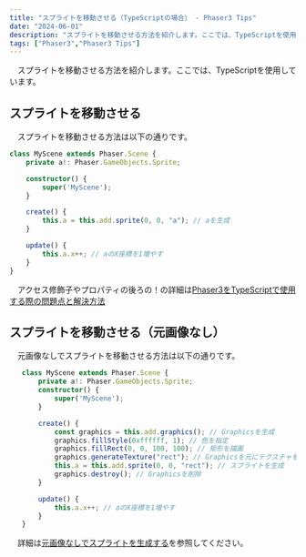 ```yaml
---
title: "スプライトを移動させる（TypeScriptの場合） - Phaser3 Tips"
date: "2024-06-01"
description: "スプライトを移動させる方法を紹介します。ここでは、TypeScriptを使用しています。"
tags: ["Phaser3","Phaser3 Tips"]
---
```

　スプライトを移動させる方法を紹介します。ここでは、TypeScriptを使用しています。

## スプライトを移動させる
　スプライトを移動させる方法は以下の通りです。
```typescript
class MyScene extends Phaser.Scene {
    private a!: Phaser.GameObjects.Sprite;

    constructor() {
        super('MyScene');
    }

    create() {
        this.a = this.add.sprite(0, 0, "a"); // aを生成
    }

    update() {
        this.a.x++; // aのX座標を1増やす
    }
}
```
　アクセス修飾子やプロパティの後ろの！の詳細は[Phaser3をTypeScriptで使用する際の問題点と解決方法](/blog/phaser3-typescript)

## スプライトを移動させる（元画像なし）
　元画像なしでスプライトを移動させる方法は以下の通りです。
 ```typescript
    class MyScene extends Phaser.Scene {
        private a!: Phaser.GameObjects.Sprite;
        constructor() {
            super('MyScene');
        }

        create() {
            const graphics = this.add.graphics(); // Graphicsを生成
            graphics.fillStyle(0xffffff, 1); // 色を指定
            graphics.fillRect(0, 0, 100, 100); // 矩形を描画
            graphics.generateTexture("rect"); // Graphicsを元にテクスチャを生成
            this.a = this.add.sprite(0, 0, "rect"); // スプライトを生成
            graphics.destroy(); // Graphicsを削除
        }

        update() {
            this.a.x++; // aのX座標を1増やす
        }
    }
```
　詳細は[元画像なしでスプライトを生成する](/sprites-from-graphics/)を参照してください。